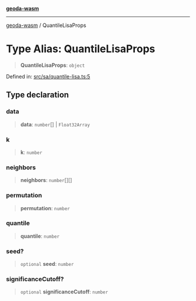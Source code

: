 [**geoda-wasm**](../README.md)

***

[geoda-wasm](../globals.md) / QuantileLisaProps

# Type Alias: QuantileLisaProps

> **QuantileLisaProps**: `object`

Defined in: [src/sa/quantile-lisa.ts:5](https://github.com/GeoDaCenter/geoda-lib/blob/0ad3977fd23db605b1dc766f99d329a28ef59f68/src/js/src/sa/quantile-lisa.ts#L5)

## Type declaration

### data

> **data**: `number`[] \| `Float32Array`

### k

> **k**: `number`

### neighbors

> **neighbors**: `number`[][]

### permutation

> **permutation**: `number`

### quantile

> **quantile**: `number`

### seed?

> `optional` **seed**: `number`

### significanceCutoff?

> `optional` **significanceCutoff**: `number`
